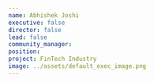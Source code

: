 ```yaml
---
name: Abhishek Joshi
executive: false
director: false
lead: false
community_manager:   
position:  
project: FinTech Industry
image: ../assets/default_exec_image.png
---
```

